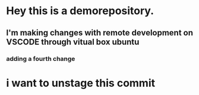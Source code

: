 # Hey this is a demorepository.

## I'm making changes with remote development on VSCODE through vitual box ubuntu
### adding a fourth change

# i want to unstage this commit